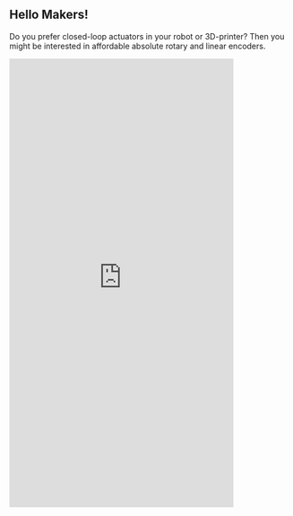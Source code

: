 ## Hello Makers!

Do you prefer closed-loop actuators in your robot or 3D-printer? Then you might be interested in affordable absolute rotary and linear encoders.

<iframe src="https://docs.google.com/forms/d/1aH7-kCm60-um2LTaOePY31If6rj4owdHiR0Fm5EgUtU/viewform?embedded=true" width="400" height="800" frameborder="0" marginheight="0" marginwidth="0">Loading...</iframe>
